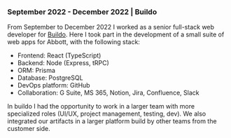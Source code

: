 ### September 2022 - December 2022 | Buildo

From September to December 2022 I worked as a senior full-stack web developer for [Buildo](https://www.buildo.io/). Here I took part in the development of a small suite of web apps for Abbott, with the following stack:

- Frontend: React (TypeScript)
- Backend: Node (Express, tRPC)
- ORM: Prisma
- Database: PostgreSQL
- DevOps platform: GitHub
- Collaboration: G Suite, MS 365, Notion, Jira, Confluence, Slack

In buildo I had the opportunity to work in a larger team with more specialized roles (UI/UX, project management, testing, dev). We also integrated our artifacts in a larger platform build by other teams from the customer side.
